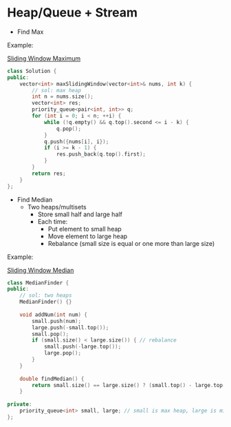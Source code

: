 # Heap/Queue + Stream

* Find Max

Example:

[Sliding Window Maximum](https://leetcode.com/problems/sliding-window-maximum)

```cpp
class Solution {
public:
    vector<int> maxSlidingWindow(vector<int>& nums, int k) {
        // sol: max heap
        int n = nums.size();
        vector<int> res;
        priority_queue<pair<int, int>> q;
        for (int i = 0; i < n; ++i) {
            while (!q.empty() && q.top().second <= i - k) {
                q.pop();
            }
            q.push({nums[i], i});
            if (i >= k - 1) {
                res.push_back(q.top().first);
            }
        }
        return res;
    }
};
```

* Find Median
  * Two heaps/multisets
    * Store small half and large half
    * Each time:
      * Put element to small heap
      * Move element to large heap
      * Rebalance \(small size is equal or one more than large size\)

Example:

[Sliding Window Median](https://leetcode.com/problems/sliding-window-median/)

```cpp
class MedianFinder {
public:
    // sol: two heaps
    MedianFinder() {}
    
    void addNum(int num) {
        small.push(num);
        large.push(-small.top());
        small.pop();
        if (small.size() < large.size()) { // rebalance
            small.push(-large.top());
            large.pop();
        }
    }
    
    double findMedian() {
        return small.size() == large.size() ? (small.top() - large.top()) / 2.0 : small.top();
    }
    
private:
    priority_queue<int> small, large; // small is max heap, large is min heap
};
```

